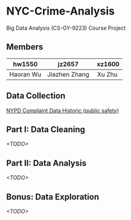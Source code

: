 # NYC-Crime-Analysis
Big Data Analysis (CS-GY-9223) Course Project  

## Members
|hw1550         |jz2657         | xz1600|
|:-------------:|:-------------:|:-----:|
|Haoran Wu      |Jiazhen Zhang  |Xu Zhu |

## Data Collection
[NYPD Complaint Data Historic (public safety)](https://data.cityofnewyork.us/Public-Safety/NYPD-Complaint-Data-Historic/qgea-i56i)

## Part I: Data Cleaning
*\<TODO\>*

## Part II: Data Analysis
*\<TODO\>*

## Bonus: Data Exploration
*\<TODO\>*
